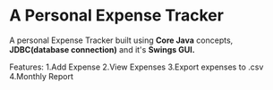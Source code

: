 # A Personal Expense Tracker
<p>A personal Expense Tracker built using <b>Core Java</b> concepts, <b>JDBC(database connection)</b> and it's <b>Swings GUI.</b></p>
<p>Features:
1.Add Expense
2.View Expenses
3.Export expenses to .csv
4.Monthly Report
</p>